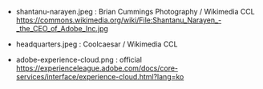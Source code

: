 - shantanu-narayen.jpeg : Brian Cummings Photography / Wikimedia CCL https://commons.wikimedia.org/wiki/File:Shantanu_Narayen_-_the_CEO_of_Adobe_Inc.jpg

- headquarters.jpeg : Coolcaesar / Wikimedia CCL
- adobe-experience-cloud.png : official https://experienceleague.adobe.com/docs/core-services/interface/experience-cloud.html?lang=ko
